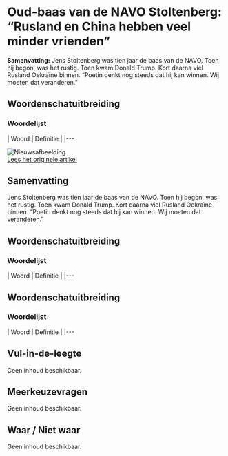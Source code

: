 # Oud-baas van de NAVO Stoltenberg: “Rusland en China hebben veel minder vrienden”

**Samenvatting:** Jens Stoltenberg was tien jaar de baas van de NAVO. Toen hij begon, was het rustig. Toen kwam Donald Trump. Kort daarna viel Rusland Oekraïne binnen. “Poetin denkt nog steeds dat hij kan winnen. Wij moeten dat veranderen.”

## Woordenschatuitbreiding

### Woordelijst
| Woord | Definitie |
|---

![Nieuwsafbeelding](https://prod-img.standaard.be/public/nieuws/sardsb-belgaimage-133688006.jpg/alternates/BASE_SIXTEEN_NINE/Belgaimage-133688006.jpg)  
[Lees het originele artikel](https://www.standaard.be/buitenland/ex-navobaas-stoltenberg-rusland-en-china-kunnen-niet-terugvallen-op-dertig-bondgenoten/94865366.html)

## Samenvatting
Jens Stoltenberg was tien jaar de baas van de NAVO. Toen hij begon, was het rustig. Toen kwam Donald Trump. Kort daarna viel Rusland Oekraïne binnen. “Poetin denkt nog steeds dat hij kan winnen. Wij moeten dat veranderen.”

## Woordenschatuitbreiding

### Woordelijst
| Woord | Definitie |
|---

## Woordenschatuitbreiding
### Woordelijst
| Woord | Definitie |
|---

## Vul-in-de-leegte
Geen inhoud beschikbaar.

## Meerkeuzevragen
Geen inhoud beschikbaar.

## Waar / Niet waar
Geen inhoud beschikbaar.
